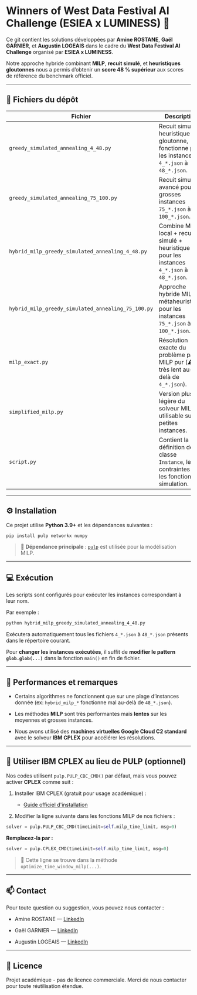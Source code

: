 # Winners of West Data Festival AI Challenge (ESIEA x LUMINESS) 🥇

Ce git contient les solutions développées par **Amine ROSTANE**, **Gaël GARNIER**, et **Augustin LOGEAIS** dans le cadre du **West Data Festival AI Challenge** organisé par **ESIEA x LUMINESS**.

Notre approche hybride combinant **MILP**, **recuit simulé**, et **heuristiques gloutonnes** nous a permis d’obtenir un **score 48 % supérieur** aux scores de référence du benchmark officiel.

---

## 📁 Fichiers du dépôt

| Fichier | Description |
|--------|-------------|
| `greedy_simulated_annealing_4_48.py` | Recuit simulé + heuristique gloutonne, fonctionne pour les instances `4_*.json` à `48_*.json`. |
| `greedy_simulated_annealing_75_100.py` | Recuit simulé avancé pour les grosses instances `75_*.json` à `100_*.json`. |
| `hybrid_milp_greedy_simulated_annealing_4_48.py` | Combine MILP local + recuit simulé + heuristique pour les instances `4_*.json` à `48_*.json`. |
| `hybrid_milp_greedy_simulated_annealing_75_100.py` | Approche hybride MILP + métaheuristique pour les instances `75_*.json` à `100_*.json`. |
| `milp_exact.py` | Résolution exacte du problème par MILP pur (⚠️ très lent au-delà de `4_*.json`). |
| `simplified_milp.py` | Version plus légère du solveur MILP, utilisable sur petites instances. |
| `script.py` | Contient la définition de la classe `Instance`, les contraintes et les fonctions de simulation. |

---

## ⚙️ Installation

Ce projet utilise **Python 3.9+** et les dépendances suivantes :

```bash
pip install pulp networkx numpy

```

> 📌 **Dépendance principale** : [`pulp`](https://pypi.org/project/PuLP/) est utilisée pour la modélisation MILP.

----------

## 💻 Exécution

Les scripts sont configurés pour exécuter les instances correspondant à leur nom.

Par exemple :

```bash
python hybrid_milp_greedy_simulated_annealing_4_48.py

```

Exécutera automatiquement tous les fichiers `4_*.json` à `48_*.json` présents dans le répertoire courant.

Pour **changer les instances exécutées**, il suffit de **modifier le pattern `glob.glob(...)`** dans la fonction `main()` en fin de fichier.

----------

## 🚀 Performances et remarques

-   Certains algorithmes ne fonctionnent que sur une plage d’instances donnée (ex: `hybrid_milp_*` fonctionne mal au-delà de `48_*.json`).
    
-   Les méthodes **MILP** sont très performantes mais **lentes** sur les moyennes et grosses instances.
    
-   Nous avons utilisé des **machines virtuelles Google Cloud C2 standard** avec le solveur **IBM CPLEX** pour accélérer les résolutions.
    

----------

## 🧠 Utiliser IBM CPLEX au lieu de PULP (optionnel)

Nos codes utilisent `pulp.PULP_CBC_CMD()` par défaut, mais vous pouvez activer **CPLEX** comme suit :

1.  Installer IBM CPLEX (gratuit pour usage académique) :
    
    -   [Guide officiel d'installation](https://www.ibm.com/docs/en/icos/20.1.0?topic=python-setting-up-cplex-optimization-studio)
        
2.  Modifier la ligne suivante dans les fonctions MILP de nos fichiers :
    

```python
solver = pulp.PULP_CBC_CMD(timeLimit=self.milp_time_limit, msg=0)

```

**Remplacez-la par :**

```python
solver = pulp.CPLEX_CMD(timeLimit=self.milp_time_limit, msg=0)

```

> 📎 Cette ligne se trouve dans la méthode `optimize_time_window_milp(...)`.

----------

## 📫 Contact

Pour toute question ou suggestion, vous pouvez nous contacter :

-   Amine ROSTANE — [LinkedIn](https://www.linkedin.com/in/amine-rostane-742406266/)
    
-   Gaël GARNIER — [LinkedIn](https://www.linkedin.com/in/ga%C3%ABlgarnier/)
    
-   Augustin LOGEAIS — [LinkedIn](https://www.linkedin.com/in/augustin-logeais-432891269/)
    

----------

## 🏁 Licence

Projet académique - pas de licence commerciale. Merci de nous contacter pour toute réutilisation étendue.

